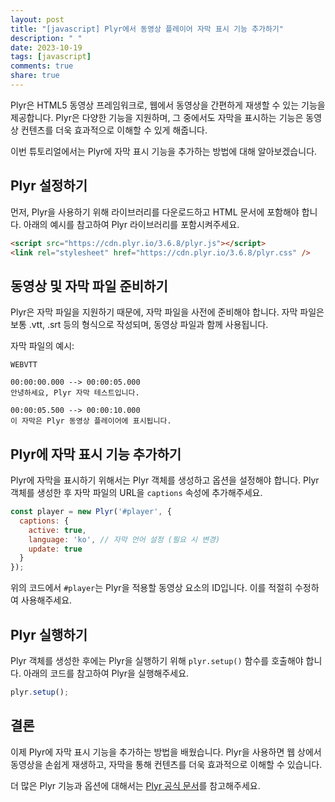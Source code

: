 ```yaml
---
layout: post
title: "[javascript] Plyr에서 동영상 플레이어 자막 표시 기능 추가하기"
description: " "
date: 2023-10-19
tags: [javascript]
comments: true
share: true
---
```


Plyr은 HTML5 동영상 프레임워크로, 웹에서 동영상을 간편하게 재생할 수 있는 기능을 제공합니다. Plyr은 다양한 기능을 지원하며, 그 중에서도 자막을 표시하는 기능은 동영상 컨텐츠를 더욱 효과적으로 이해할 수 있게 해줍니다.

이번 튜토리얼에서는 Plyr에 자막 표시 기능을 추가하는 방법에 대해 알아보겠습니다.

## Plyr 설정하기

먼저, Plyr을 사용하기 위해 라이브러리를 다운로드하고 HTML 문서에 포함해야 합니다. 아래의 예시를 참고하여 Plyr 라이브러리를 포함시켜주세요.

```html
<script src="https://cdn.plyr.io/3.6.8/plyr.js"></script>
<link rel="stylesheet" href="https://cdn.plyr.io/3.6.8/plyr.css" />
```

## 동영상 및 자막 파일 준비하기

Plyr은 자막 파일을 지원하기 때문에, 자막 파일을 사전에 준비해야 합니다. 자막 파일은 보통 .vtt, .srt 등의 형식으로 작성되며, 동영상 파일과 함께 사용됩니다.

자막 파일의 예시:

```text
WEBVTT

00:00:00.000 --> 00:00:05.000
안녕하세요, Plyr 자막 테스트입니다.

00:00:05.500 --> 00:00:10.000
이 자막은 Plyr 동영상 플레이어에 표시됩니다.
```

## Plyr에 자막 표시 기능 추가하기

Plyr에 자막을 표시하기 위해서는 Plyr 객체를 생성하고 옵션을 설정해야 합니다. Plyr 객체를 생성한 후 자막 파일의 URL을 `captions` 속성에 추가해주세요.

```javascript
const player = new Plyr('#player', {
  captions: {
    active: true,
    language: 'ko', // 자막 언어 설정 (필요 시 변경)
    update: true
  }
});
```

위의 코드에서 `#player`는 Plyr을 적용할 동영상 요소의 ID입니다. 이를 적절히 수정하여 사용해주세요.

## Plyr 실행하기

Plyr 객체를 생성한 후에는 Plyr을 실행하기 위해 `plyr.setup()` 함수를 호출해야 합니다. 아래의 코드를 참고하여 Plyr을 실행해주세요.

```javascript
plyr.setup();
```

## 결론

이제 Plyr에 자막 표시 기능을 추가하는 방법을 배웠습니다. Plyr을 사용하면 웹 상에서 동영상을 손쉽게 재생하고, 자막을 통해 컨텐츠를 더욱 효과적으로 이해할 수 있습니다.

더 많은 Plyr 기능과 옵션에 대해서는 [Plyr 공식 문서](https://plyr.io/)를 참고해주세요.
